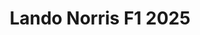 ---
title: 'Lando Norris F1 2025'
category: f1-y-autos
designSlug: f1-2025-norris
image: '/products/autos/09-norris/principal.jpg'
imageHover: '/products/autos/09-norris/oversize.jpg'
prendas: [
    {   
        title: 'Remera',
        slug: 'remera',          
        image: '/products/autos/09-norris/normal.jpg',
        price: 'remerasPrecio',
        talles: 'remerasTalles'
    },
    {
        title: 'Remera Oversize',
        slug: 'remera-oversize',
        image: '/products/autos/09-norris/oversize.jpg',
        price: 'oversizePrecio',
        talles: 'oversizeTalles'
    },
    {
        title: 'Pupera Oversize',
        slug: 'pupera-oversize',
        image: '/products/autos/09-norris/pupera.jpg',
        price: 'remerasPrecio',
        talles: 'oversizePuperasTalles'
    },
    {
         title: 'Buzo',
         slug: 'buzo',
         image: '/products/autos/09-norris/buzo.jpg',
         price: buzosPrecio,
        talles: 'BuzosTalles'
     },
    {
        title: 'Musculosa M',
        slug: 'musculosa-mujer',
        image: '/products/autos/09-norris/musculosa.jpg',
        price: 'musculosaPrecio',
        talles: 'musculosasMujerTalles'
    },
    {
        title: 'Musculosa H',
        slug: 'musculoso',
        image: '/products/autos/09-norris/musculoso.jpg',
        price: 'musculosaPrecio',
        talles: 'musculosasHombreTalles'
    }
]
---